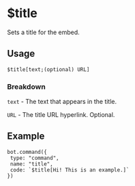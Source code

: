 # $title
Sets a title for the embed.

## Usage
```$title[text;(optional) URL]```

### Breakdown
`text` - The text that appears in the title.

`URL` - The title URL hyperlink. Optional.

## Example
```
bot.command({
 type: "command",
 name: "title",
 code: `$title[Hi! This is an example.]`
})
```
